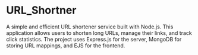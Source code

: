 # URL_Shortner
A simple and efficient URL shortener service built with Node.js. This application allows users to shorten long URLs, manage their links, and track click statistics. The project uses Express.js for the server, MongoDB for storing URL mappings, and EJS for the frontend.
